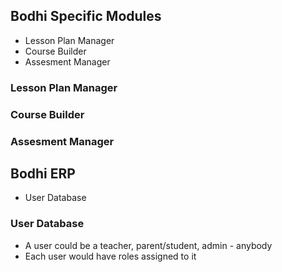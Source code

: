 ## Bodhi Specific Modules

* Lesson Plan Manager
* Course Builder
* Assesment Manager

### Lesson Plan Manager


### Course Builder


### Assesment Manager



## Bodhi ERP

* User Database

### User Database

* A user could be a teacher, parent/student, admin - anybody
* Each user would have roles assigned to it